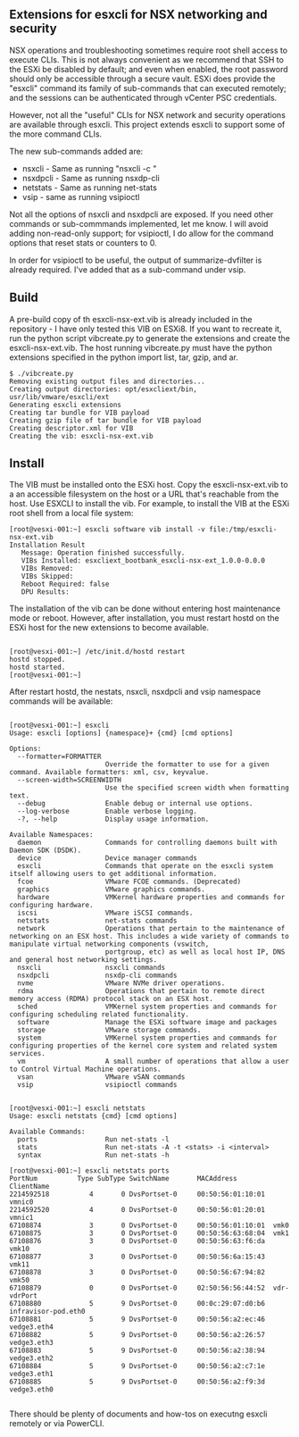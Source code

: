 ## Extensions for esxcli for NSX networking and security

NSX operations and troubleshooting sometimes require root shell access to execute CLIs.  This is not always convenient as we recommend that SSH to the ESXi be disabled by default; and even when enabled, the root password should only be accessible through a secure vault.  ESXi does provide the "esxcli" command its family of sub-commands that can executed remotely; and the sessions can be authenticated through vCenter PSC credentials. 

However, not all the "useful" CLIs for NSX network and security operations are available through esxcli.  This project extends esxcli to support some of the more command CLIs.

The new sub-commands added are:
 - nsxcli - Same as running "nsxcli -c <command>"
 - nsxdpcli - Same as running nsxdp-cli
 - netstats - Same as running net-stats
 - vsip - same as running vsipioctl

Not all the options of nsxcli and nsxdpcli are exposed.  If you need other commands or sub-commmands implemented, let me know.  I will avoid adding non-read-only support; for vsipioctl, I do allow for the command options that reset stats or counters to 0.

In order for vsipioctl to be useful, the output of summarize-dvfilter is already required.  I've added that as a sub-command under vsip.

## Build
A pre-build copy of th esxcli-nsx-ext.vib is already included in the repository - I have only tested this VIB on ESXi8.  If you want to recreate it, run the python script vibcreate.py to generate the extensions and create the esxcli-nsx-ext.vib.  The host running vibcreate.py must have the python extensions specified in the python import list, tar, gzip, and ar. 

```text
$ ./vibcreate.py
Removing existing output files and directories...
Creating output directories: opt/esxcliext/bin, usr/lib/vmware/esxcli/ext
Generating esxcli extensions
Creating tar bundle for VIB payload
Creating gzip file of tar bundle for VIB payload
Creating descriptor.xml for VIB
Creating the vib: esxcli-nsx-ext.vib

```

## Install
The VIB must be installed onto the ESXi host.  Copy the esxcli-nsx-ext.vib to a an accessible filesystem on the host or a URL that's reachable from the host.  Use ESXCLI to install the vib.  For example, to install the VIB at the ESXi root shell from a local file system:

```text
[root@vesxi-001:~] esxcli software vib install -v file:/tmp/esxcli-nsx-ext.vib
Installation Result
   Message: Operation finished successfully.
   VIBs Installed: esxcliext_bootbank_esxcli-nsx-ext_1.0.0-0.0.0
   VIBs Removed:
   VIBs Skipped:
   Reboot Required: false
   DPU Results:

```

The installation of the vib can be done without entering host maintenance mode or reboot.  However, after installation, you must restart hostd on the ESXi host for the new extensions to become available.

```text

[root@vesxi-001:~] /etc/init.d/hostd restart
hostd stopped.
hostd started.
[root@vesxi-001:~]

```

After restart hostd, the nestats, nsxcli, nsxdpcli and vsip namespace commands will be available:

```text

[root@vesxi-001:~] esxcli
Usage: esxcli [options] {namespace}+ {cmd} [cmd options]

Options:
  --formatter=FORMATTER
                        Override the formatter to use for a given command. Available formatters: xml, csv, keyvalue.
  --screen-width=SCREENWIDTH
                        Use the specified screen width when formatting text.
  --debug               Enable debug or internal use options.
  --log-verbose         Enable verbose logging.
  -?, --help            Display usage information.

Available Namespaces:
  daemon                Commands for controlling daemons built with Daemon SDK (DSDK).
  device                Device manager commands
  esxcli                Commands that operate on the esxcli system itself allowing users to get additional information.
  fcoe                  VMware FCOE commands. (Deprecated)
  graphics              VMware graphics commands.
  hardware              VMKernel hardware properties and commands for configuring hardware.
  iscsi                 VMware iSCSI commands.
  netstats              net-stats commands
  network               Operations that pertain to the maintenance of networking on an ESX host. This includes a wide variety of commands to manipulate virtual networking components (vswitch,
                        portgroup, etc) as well as local host IP, DNS and general host networking settings.
  nsxcli                nsxcli commands
  nsxdpcli              nsxdp-cli commands
  nvme                  VMware NVMe driver operations.
  rdma                  Operations that pertain to remote direct memory access (RDMA) protocol stack on an ESX host.
  sched                 VMKernel system properties and commands for configuring scheduling related functionality.
  software              Manage the ESXi software image and packages
  storage               VMware storage commands.
  system                VMKernel system properties and commands for configuring properties of the kernel core system and related system services.
  vm                    A small number of operations that allow a user to Control Virtual Machine operations.
  vsan                  VMware vSAN commands
  vsip                  vsipioctl commands


[root@vesxi-001:~] esxcli netstats
Usage: esxcli netstats {cmd} [cmd options]

Available Commands:
  ports                 Run net-stats -l
  stats                 Run net-stats -A -t <stats> -i <interval>
  syntax                Run net-stats -h
  
[root@vesxi-001:~] esxcli netstats ports
PortNum          Type SubType SwitchName       MACAddress         ClientName
2214592518          4       0 DvsPortset-0     00:50:56:01:10:01  vmnic0
2214592520          4       0 DvsPortset-0     00:50:56:01:20:01  vmnic1
67108874            3       0 DvsPortset-0     00:50:56:01:10:01  vmk0
67108875            3       0 DvsPortset-0     00:50:56:63:68:04  vmk1
67108876            3       0 DvsPortset-0     00:50:56:63:f6:da  vmk10
67108877            3       0 DvsPortset-0     00:50:56:6a:15:43  vmk11
67108878            3       0 DvsPortset-0     00:50:56:67:94:82  vmk50
67108879            0       0 DvsPortset-0     02:50:56:56:44:52  vdr-vdrPort
67108880            5       9 DvsPortset-0     00:0c:29:07:d0:b6  infravisor-pod.eth0
67108881            5       9 DvsPortset-0     00:50:56:a2:ec:46  vedge3.eth4
67108882            5       9 DvsPortset-0     00:50:56:a2:26:57  vedge3.eth3
67108883            5       9 DvsPortset-0     00:50:56:a2:38:94  vedge3.eth2
67108884            5       9 DvsPortset-0     00:50:56:a2:c7:1e  vedge3.eth1
67108885            5       9 DvsPortset-0     00:50:56:a2:f9:3d  vedge3.eth0


```

There should be plenty of documents and how-tos on executng esxcli remotely or via PowerCLI.

